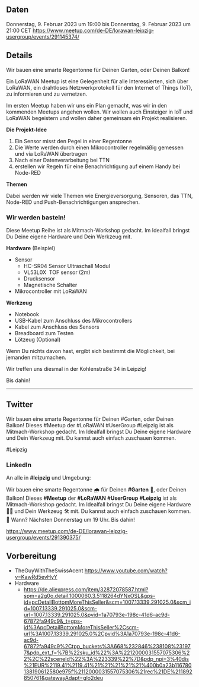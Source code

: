 ## Daten

Donnerstag, 9. Februar 2023 um 19:00 bis Donnerstag, 9. Februar 2023 um 21:00 CET
https://www.meetup.com/de-DE/lorawan-leipzig-usergroup/events/291145374/

## Details

Wir bauen eine smarte Regentonne für Deinen Garten, oder Deinen Balkon!

Ein LoRaWAN Meetup ist eine Gelegenheit für alle Interessierten, sich über LoRaWAN, ein drahtloses Netzwerkprotokoll für den Internet of Things (IoT), zu informieren und zu vernetzen.

Im ersten Meetup haben wir uns ein Plan gemacht, was wir in den kommenden Meetups angehen wollen. Wir wollen auch Einsteiger in IoT und LoRaWAN begeistern und wollen daher gemeinsam ein Projekt realisieren.

**Die Projekt-Idee**

1.  Ein Sensor misst den Pegel in einer Regentonne
2.  Die Werte werden durch einen Mikrocontroller regelmäßig gemessen und via LoRaWAN übertragen    
3.  Nach einer Datenverarbeitung bei TTN
4.  erstellen wir Regeln für eine Benachrichtigung auf einem Handy bei Node-RED

**Themen**

Dabei werden wir viele Themen wie Energieversorgung, Sensoren, das TTN, Node-RED und Push-Benachrichtigungen ansprechen.

### Wir werden basteln!

Diese Meetup Reihe ist als Mitmach-Workshop gedacht. Im Idealfall bringst Du Deine eigene Hardware und Dein Werkzeug mit.

**Hardware** (Beispiel)

-   Sensor    
    -   HC-SR04 Sensor Ultraschall Modul        
    -   VL53L0X  TOF sensor (2m)        
    -   Drucksensor        
    -   Magnetische Schalter        
-   Mikrocontroller mit LoRaWAN

**Werkzeug**

-   Notebook    
-   USB-Kabel zum Anschluss des Mikrocontrollers    
-   Kabel zum Anschluss des Sensors    
-   Breadboard zum Testen    
-   Lötzeug (Optional)    

Wenn Du nichts davon hast, ergibt sich bestimmt die Möglichkeit, bei jemanden mitzumachen.

Wir treffen uns diesmal in der Kohlenstraße 34 in Leipzig!

Bis dahin!



---

## Twitter

Wir bauen eine smarte Regentonne für Deinen #Garten, oder Deinen Balkon! Dieses #Meetup der #LoRaWAN  #UserGroup #Leipzig ist als Mitmach-Workshop gedacht. Im Idealfall bringst Du Deine eigene Hardware und Dein Werkzeug mit. Du kannst auch einfach zuschauen kommen.

#Leipzig


### LinkedIn

An alle in **#leipzig** und Umgebung:

Wir bauen eine smarte Regentonne 🌧️ für Deinen **#Garten** 🌻, oder Deinen Balkon! Dieses **#Meetup** der **#LoRaWAN** **#UserGroup** **#Leipzig** ist als Mitmach-Workshop gedacht. Im Idealfall bringst Du Deine eigene Hardware 👩‍💻 und Dein Werkzeug 🛠️ mit. Du kannst auch einfach zuschauen kommen. 🥸 Wann? Nächsten Donnerstag um 19 Uhr. Bis dahin!



https://www.meetup.com/de-DE/lorawan-leipzig-usergroup/events/291390375/

## Vorbereitung

- TheGuyWithTheSwissAcent https://www.youtube.com/watch?v=KawRd5evHyY
- Hardware
	- https://de.aliexpress.com/item/32872078587.html?spm=a2g0o.detail.1000060.3.5118264dYNxOSL&gps-id=pcDetailBottomMoreThisSeller&scm=1007.13339.291025.0&scm_id=1007.13339.291025.0&scm-url=1007.13339.291025.0&pvid=1a70793e-198c-41d6-ac9d-67872fa949c9&_t=gps-id%3ApcDetailBottomMoreThisSeller%2Cscm-url%3A1007.13339.291025.0%2Cpvid%3A1a70793e-198c-41d6-ac9d-67872fa949c9%2Ctpp_buckets%3A668%232846%238108%231977&pdp_ext_f=%7B%22sku_id%22%3A%2212000031557075306%22%2C%22sceneId%22%3A%223339%22%7D&pdp_npi=3%40dis%21EUR%2119.41%2119.41%21%21%21%21%21%400b0a23b116780138190612580e975f%2112000031557075306%21rec%21DE%211892850761&gatewayAdapt=glo2deu